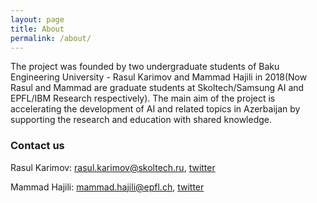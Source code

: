 ```yaml
---
layout: page
title: About
permalink: /about/
---
```


The project was founded by two undergraduate students of Baku Engineering University - Rasul Karimov and Mammad Hajili in 2018(Now Rasul and Mammad are graduate students at Skoltech/Samsung AI and EPFL/IBM Research respectively). The main aim of the project is accelerating the development of AI and related topics in Azerbaijan by supporting the research and education with shared knowledge.


### Contact us
Rasul Karimov: [rasul.karimov@skoltech.ru](mailto:rasul.karimov@skoltech.ru), [twitter](https://twitter.com/rkarrimov)

Mammad Hajili: [mammad.hajili@epfl.ch](mailto:mammad.hajili@epfl.ch), [twitter](https://twitter.com/mammadhajili)
